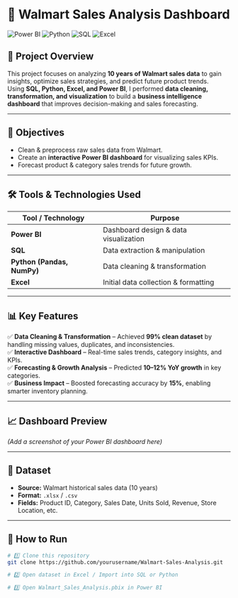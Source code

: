 # 🛒 Walmart Sales Analysis Dashboard

![Power BI](https://img.shields.io/badge/Power%20BI-Data%20Visualization-F2C811?style=flat&logo=Power%20BI&logoColor=black)
![Python](https://img.shields.io/badge/Python-Data%20Cleaning%20&%20Analysis-3776AB?style=flat&logo=python&logoColor=white)
![SQL](https://img.shields.io/badge/SQL-Data%20Manipulation-336791?style=flat&logo=postgresql&logoColor=white)
![Excel](https://img.shields.io/badge/Excel-Data%20Preparation-217346?style=flat&logo=microsoft-excel&logoColor=white)

## 📌 Project Overview  
This project focuses on analyzing **10 years of Walmart sales data** to gain insights, optimize sales strategies, and predict future product trends.  
Using **SQL, Python, Excel, and Power BI**, I performed **data cleaning, transformation, and visualization** to build a **business intelligence dashboard** that improves decision-making and sales forecasting.

---

## 🎯 Objectives  
- Clean & preprocess raw sales data from Walmart.  
- Create an **interactive Power BI dashboard** for visualizing sales KPIs.  
- Forecast product & category sales trends for future growth.  

---

## 🛠️ Tools & Technologies Used  
| Tool / Technology   | Purpose |
|---------------------|---------|
| **Power BI**        | Dashboard design & data visualization |
| **SQL**             | Data extraction & manipulation |
| **Python (Pandas, NumPy)** | Data cleaning & transformation |
| **Excel**           | Initial data collection & formatting |

---

## 📊 Key Features  
✅ **Data Cleaning & Transformation** – Achieved **99% clean dataset** by handling missing values, duplicates, and inconsistencies.  
✅ **Interactive Dashboard** – Real-time sales trends, category insights, and KPIs.  
✅ **Forecasting & Growth Analysis** – Predicted **10–12% YoY growth** in key categories.  
✅ **Business Impact** – Boosted forecasting accuracy by **15%**, enabling smarter inventory planning.  

---

## 📈 Dashboard Preview  
*(Add a screenshot of your Power BI dashboard here)*  

---

## 📂 Dataset  
- **Source:** Walmart historical sales data (10 years)  
- **Format:** `.xlsx` / `.csv`  
- **Fields:** Product ID, Category, Sales Date, Units Sold, Revenue, Store Location, etc.  

---

## 🚀 How to Run  
```bash
# 1️⃣ Clone this repository
git clone https://github.com/yourusername/Walmart-Sales-Analysis.git

# 2️⃣ Open dataset in Excel / Import into SQL or Python

# 3️⃣ Open Walmart_Sales_Analysis.pbix in Power BI
